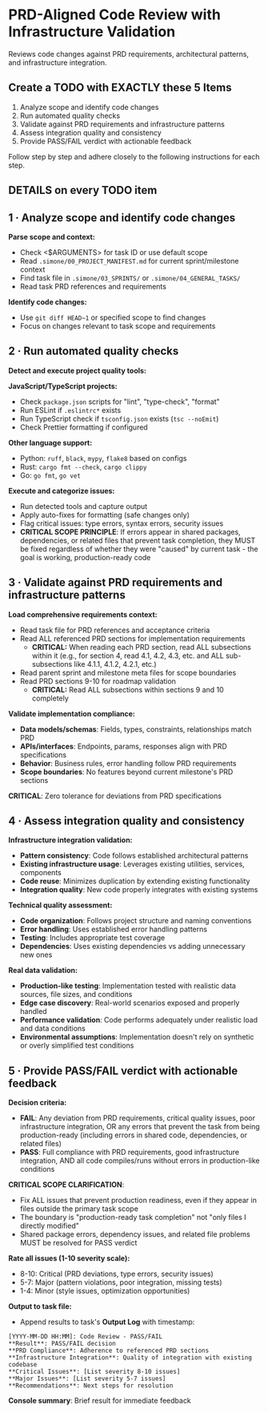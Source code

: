 # PRD-Aligned Code Review with Infrastructure Validation

Reviews code changes against PRD requirements, architectural patterns, and infrastructure integration.

## Create a TODO with EXACTLY these 5 Items

1. Analyze scope and identify code changes
2. Run automated quality checks
3. Validate against PRD requirements and infrastructure patterns  
4. Assess integration quality and consistency
5. Provide PASS/FAIL verdict with actionable feedback

Follow step by step and adhere closely to the following instructions for each step.

## DETAILS on every TODO item

## 1 · Analyze scope and identify code changes

**Parse scope and context:**
- Check <$ARGUMENTS> for task ID or use default scope
- Read `.simone/00_PROJECT_MANIFEST.md` for current sprint/milestone context  
- Find task file in `.simone/03_SPRINTS/` or `.simone/04_GENERAL_TASKS/`
- Read task PRD references and requirements

**Identify code changes:**
- Use `git diff HEAD~1` or specified scope to find changes
- Focus on changes relevant to task scope and requirements

## 2 · Run automated quality checks

**Detect and execute project quality tools:**

**JavaScript/TypeScript projects:**
- Check `package.json` scripts for "lint", "type-check", "format"
- Run ESLint if `.eslintrc*` exists
- Run TypeScript check if `tsconfig.json` exists (`tsc --noEmit`)
- Check Prettier formatting if configured

**Other language support:**
- Python: `ruff`, `black`, `mypy`, `flake8` based on configs
- Rust: `cargo fmt --check`, `cargo clippy`  
- Go: `go fmt`, `go vet`

**Execute and categorize issues:**
- Run detected tools and capture output
- Apply auto-fixes for formatting (safe changes only)
- Flag critical issues: type errors, syntax errors, security issues
- **CRITICAL SCOPE PRINCIPLE**: If errors appear in shared packages, dependencies, or related files that prevent task completion, they MUST be fixed regardless of whether they were "caused" by current task - the goal is working, production-ready code

## 3 · Validate against PRD requirements and infrastructure patterns

**Load comprehensive requirements context:**
- Read task file for PRD references and acceptance criteria
- Read ALL referenced PRD sections for implementation requirements
  - **CRITICAL:** When reading each PRD section, read ALL subsections within it (e.g., for section 4, read 4.1, 4.2, 4.3, etc. and ALL sub-subsections like 4.1.1, 4.1.2, 4.2.1, etc.)
- Read parent sprint and milestone meta files for scope boundaries
- Read PRD sections 9-10 for roadmap validation
  - **CRITICAL:** Read ALL subsections within sections 9 and 10 completely

**Validate implementation compliance:**
- **Data models/schemas**: Fields, types, constraints, relationships match PRD
- **APIs/interfaces**: Endpoints, params, responses align with PRD specifications
- **Behavior**: Business rules, error handling follow PRD requirements
- **Scope boundaries**: No features beyond current milestone's PRD sections

**CRITICAL**: Zero tolerance for deviations from PRD specifications

## 4 · Assess integration quality and consistency

**Infrastructure integration validation:**
- **Pattern consistency**: Code follows established architectural patterns
- **Existing infrastructure usage**: Leverages existing utilities, services, components
- **Code reuse**: Minimizes duplication by extending existing functionality
- **Integration quality**: New code properly integrates with existing systems

**Technical quality assessment:**
- **Code organization**: Follows project structure and naming conventions
- **Error handling**: Uses established error handling patterns
- **Testing**: Includes appropriate test coverage
- **Dependencies**: Uses existing dependencies vs adding unnecessary new ones

**Real data validation:**
- **Production-like testing**: Implementation tested with realistic data sources, file sizes, and conditions
- **Edge case discovery**: Real-world scenarios exposed and properly handled
- **Performance validation**: Code performs adequately under realistic load and data conditions
- **Environmental assumptions**: Implementation doesn't rely on synthetic or overly simplified test conditions

## 5 · Provide PASS/FAIL verdict with actionable feedback

**Decision criteria:**
- **FAIL**: Any deviation from PRD requirements, critical quality issues, poor infrastructure integration, OR any errors that prevent the task from being production-ready (including errors in shared code, dependencies, or related files)
- **PASS**: Full compliance with PRD requirements, good infrastructure integration, AND all code compiles/runs without errors in production-like conditions

**CRITICAL SCOPE CLARIFICATION**: 
- Fix ALL issues that prevent production readiness, even if they appear in files outside the primary task scope
- The boundary is "production-ready task completion" not "only files I directly modified"
- Shared package errors, dependency issues, and related file problems MUST be resolved for PASS verdict

**Rate all issues (1-10 severity scale):**
- 8-10: Critical (PRD deviations, type errors, security issues)  
- 5-7: Major (pattern violations, poor integration, missing tests)
- 1-4: Minor (style issues, optimization opportunities)

**Output to task file:**
- Append results to task's **Output Log** with timestamp:

```
[YYYY-MM-DD HH:MM]: Code Review - PASS/FAIL
**Result**: PASS/FAIL decision
**PRD Compliance**: Adherence to referenced PRD sections
**Infrastructure Integration**: Quality of integration with existing codebase  
**Critical Issues**: [List severity 8-10 issues]
**Major Issues**: [List severity 5-7 issues]
**Recommendations**: Next steps for resolution
```

**Console summary**: Brief result for immediate feedback

